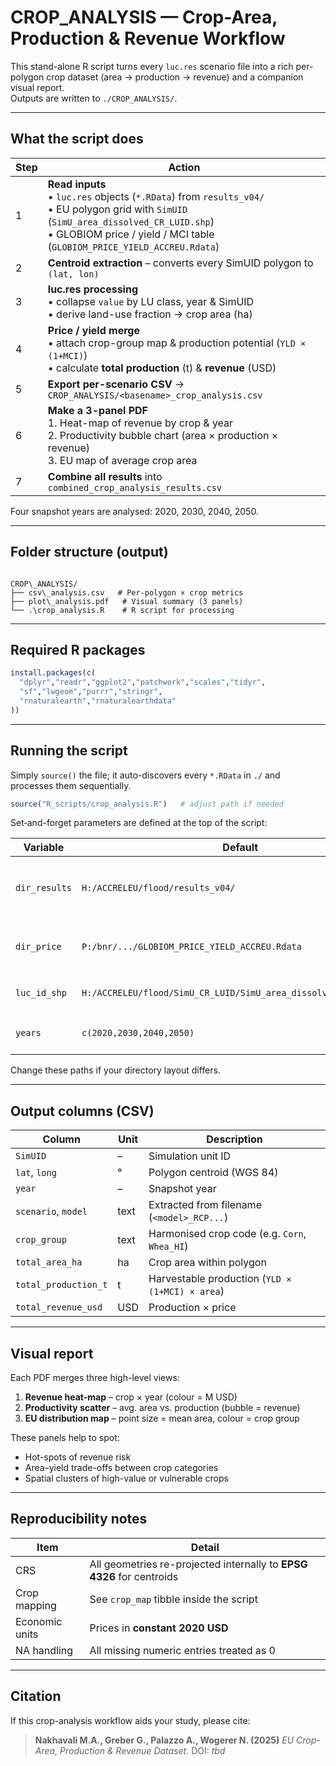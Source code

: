 # CROP_ANALYSIS — Crop-Area, Production & Revenue Workflow

This stand-alone R script turns every `luc.res` scenario file into a rich
per-polygon crop dataset (area → production → revenue) and a companion
visual report.  
Outputs are written to `./CROP_ANALYSIS/`.

---

## What the script does

| Step | Action |
|------|--------|
| 1 | **Read inputs**<br>• `luc.res` objects (`*.RData`) from `results_v04/`<br>• EU polygon grid with `SimUID` (`SimU_area_dissolved_CR_LUID.shp`)<br>• GLOBIOM price / yield / MCI table (`GLOBIOM_PRICE_YIELD_ACCREU.Rdata`) |
| 2 | **Centroid extraction** – converts every SimUID polygon to `(lat, lon)` |
| 3 | **luc.res processing**<br>• collapse `value` by LU class, year & SimUID<br>• derive land-use fraction → crop area (ha) |
| 4 | **Price / yield merge**<br>• attach crop-group map & production potential (`YLD × (1+MCI)`)<br>• calculate **total production** (t) & **revenue** (USD) |
| 5 | **Export per-scenario CSV** → `CROP_ANALYSIS/<basename>_crop_analysis.csv` |
| 6 | **Make a 3-panel PDF**<br>1. Heat-map of revenue by crop & year<br>2. Productivity bubble chart (area × production × revenue)<br>3. EU map of average crop area |
| 7 | **Combine all results** into `combined_crop_analysis_results.csv` |

Four snapshot years are analysed: 2020, 2030, 2040, 2050.

---

## Folder structure (output)

```

CROP\_ANALYSIS/
├── csv\_analysis.csv   # Per-polygon × crop metrics
├── plot\_analysis.pdf   # Visual summary (3 panels)
└── .\crop_analysis.R    # R script for processing 

````

---

## Required R packages

```r
install.packages(c(
  "dplyr","readr","ggplot2","patchwork","scales","tidyr",
  "sf","lwgeom","purrr","stringr",
  "rnaturalearth","rnaturalearthdata"
))
````

---

## Running the script

Simply `source()` the file; it auto-discovers every `*.RData` in
`./` and processes them sequentially.

```r
source("R_scripts/crop_analysis.R")   # adjust path if needed
```

Set‐and-forget parameters are defined at the top of the script:

| Variable      | Default                                                          | Meaning                              |
| ------------- | ---------------------------------------------------------------- | ------------------------------------ |
| `dir_results` | `H:/ACCRELEU/flood/results_v04/`                                 | Location of `*.RData` scenario files |
| `dir_price`   | `P:/bnr/.../GLOBIOM_PRICE_YIELD_ACCREU.Rdata`                    | Price / yield / MCI lookup           |
| `luc_id_shp`  | `H:/ACCRELEU/flood/SimU_CR_LUID/SimU_area_dissolved_CR_LUID.shp` | Polygon grid with `SimUID`           |
| `years`       | `c(2020,2030,2040,2050)`                                         | Snapshot years to keep               |

Change these paths if your directory layout differs.

---

## Output columns (CSV)

| Column               | Unit | Description                                     |
| -------------------- | ---- | ----------------------------------------------- |
| `SimUID`             | –    | Simulation unit ID                              |
| `lat`, `long`        | °    | Polygon centroid (WGS 84)                       |
| `year`               | –    | Snapshot year                                   |
| `scenario`, `model`  | text | Extracted from filename (`<model>_RCP...`)      |
| `crop_group`         | text | Harmonised crop code (e.g. `Corn`, `Whea_HI`)   |
| `total_area_ha`      | ha   | Crop area within polygon                        |
| `total_production_t` | t    | Harvestable production (`YLD × (1+MCI) × area`) |
| `total_revenue_usd`  | USD  | Production × price                              |

---

## Visual report

Each PDF merges three high-level views:

1. **Revenue heat-map** – crop × year (colour = M USD)
2. **Productivity scatter** – avg. area vs. production (bubble = revenue)
3. **EU distribution map** – point size = mean area, colour = crop group

These panels help to spot:

* Hot-spots of revenue risk
* Area–yield trade-offs between crop categories
* Spatial clusters of high-value or vulnerable crops

---

## Reproducibility notes

| Item           | Detail                                                                |
| -------------- | --------------------------------------------------------------------- |
| CRS            | All geometries re-projected internally to **EPSG 4326** for centroids |
| Crop mapping   | See `crop_map` tibble inside the script                               |
| Economic units | Prices in **constant 2020 USD**                                       |
| NA handling    | All missing numeric entries treated as 0                              |

---

## Citation

If this crop-analysis workflow aids your study, please cite:

> **Nakhavali M.A., Greber G., Palazzo A., Wogerer N. (2025)**
> *EU Crop-Area, Production & Revenue Dataset*.
> DOI: *tbd*

```
```

